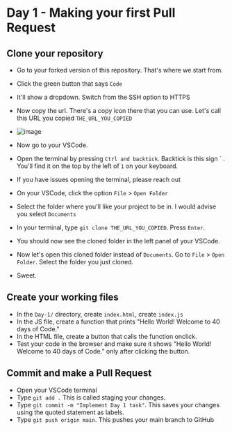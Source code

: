 # Day 1 - Making your first Pull Request

## Clone your repository

- Go to your forked version of this repository. That's where we start from.
- Click the green button that says `Code` 
- It'll show a dropdown. Switch from the SSH option to HTTPS
- Now copy the url. There's a copy icon there that you can use. Let's call this URL you copied `THE_URL_YOU_COPIED`
- ![image](https://user-images.githubusercontent.com/34954722/177477349-1f64ee2d-ed09-46bd-8d10-323b9e3c51e9.png)

- Now go to your VSCode. 
- Open the terminal by pressing ` Ctrl and backtick `. Backtick is this sign \` . You'll find it on the top by the left of `1` on your keyboard.
- If you have issues opening the terminal, please reach out
- On your VSCode, click the option `File` > `Open Folder`
- Select the folder where you'll like your project to be in. I would advise you select `Documents`
- In your terminal, type `git clone THE_URL_YOU_COPIED`. Press `Enter`.
- You should now see the cloned folder in the left panel of your VSCode.
- Now let's open this cloned folder instead of `Documents`. Go to `File` > `Open Folder`. Select the folder you just cloned.
- Sweet.


## Create your working files

- In the `Day-1/` directory, create `index.html`, create `index.js`
- In the JS file, create a function that prints "Hello World! Welcome to 40 days of Code."
- In the HTML file, create a button that calls the function onclick.
- Test your code in the browser and make sure it shows "Hello World! Welcome to 40 days of Code." only after clicking the button.


## Commit and make a Pull Request

- Open your VSCode terminal
- Type `git add .` This is called staging your changes.
- Type `git commit -m "Implement Day 1 task"`. This saves your changes using the quoted statement as labels.
- Type `git push origin main`. This pushes your main branch to GitHub

